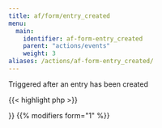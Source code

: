 ```yaml
---
title: af/form/entry_created
menu:
  main:
    identifier: af-form-entry_created
    parent: "actions/events"
    weight: 3
aliases: /actions/af-form-entry_created/
---
```


Triggered after an entry has been created

{{< highlight php >}}
<?php

function entry_created( $entry_id, $form ) {
    // Do something with entry
}
add_action( 'af/form/entry_created/key=FORM_KEY', 'entry_created', 10, 2 );

{{< / highlight >}}

{{% modifiers form="1" %}}